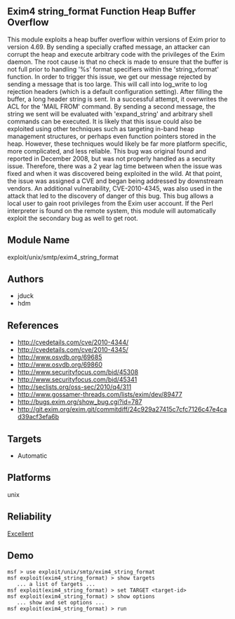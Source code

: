 ## Exim4 string_format Function Heap Buffer Overflow

This module exploits a heap buffer overflow within versions 
of Exim prior to version 4.69. By sending a specially 
crafted message, an attacker can corrupt the heap and 
execute arbitrary code with the privileges of the Exim 
daemon. The root cause is that no check is made to ensure 
that the buffer is not full prior to handling '%s' format 
specifiers within the 'string_vformat' function. In order to 
trigger this issue, we get our message rejected by sending a 
message that is too large. This will call into log_write to 
log rejection headers (which is a default configuration 
setting). After filling the buffer, a long header string is 
sent. In a successful attempt, it overwrites the ACL for the 
'MAIL FROM' command. By sending a second message, the string 
we sent will be evaluated with 'expand_string' and arbitrary 
shell commands can be executed. It is likely that this issue 
could also be exploited using other techniques such as 
targeting in-band heap management structures, or perhaps 
even function pointers stored in the heap. However, these 
techniques would likely be far more platform specific, more 
complicated, and less reliable. This bug was original found 
and reported in December 2008, but was not properly handled 
as a security issue. Therefore, there was a 2 year lag time 
between when the issue was fixed and when it was discovered 
being exploited in the wild. At that point, the issue was 
assigned a CVE and began being addressed by downstream 
vendors. An additional vulnerability, CVE-2010-4345, was 
also used in the attack that led to the discovery of danger 
of this bug. This bug allows a local user to gain root 
privileges from the Exim user account. If the Perl 
interpreter is found on the remote system, this module will 
automatically exploit the secondary bug as well to get root.


## Module Name
exploit/unix/smtp/exim4_string_format

## Authors
* jduck
* hdm


## References
* http://cvedetails.com/cve/2010-4344/
* http://cvedetails.com/cve/2010-4345/
* http://www.osvdb.org/69685
* http://www.osvdb.org/69860
* http://www.securityfocus.com/bid/45308
* http://www.securityfocus.com/bid/45341
* http://seclists.org/oss-sec/2010/q4/311
* http://www.gossamer-threads.com/lists/exim/dev/89477
* http://bugs.exim.org/show_bug.cgi?id=787
* http://git.exim.org/exim.git/commitdiff/24c929a27415c7cfc7126c47e4cad39acf3efa6b



## Targets
* Automatic


## Platforms
unix

## Reliability
[Excellent](https://github.com/rapid7/metasploit-framework/wiki/Exploit-Ranking)

## Demo

```
msf > use exploit/unix/smtp/exim4_string_format
msf exploit(exim4_string_format) > show targets
   ... a list of targets ...
msf exploit(exim4_string_format) > set TARGET <target-id>
msf exploit(exim4_string_format) > show options
   ... show and set options ...
msf exploit(exim4_string_format) > run
```
    
    